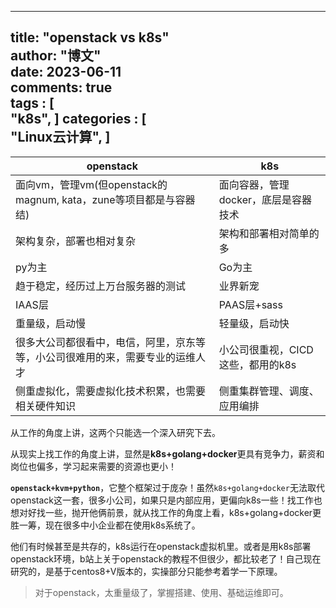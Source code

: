 
---
title: "openstack vs k8s"                         
author: "博文"   
date: 2023-06-11         
comments: true  
tags : [                                    
     "k8s",
 ]
categories : [                              
     "Linux云计算",
 ]
---
|openstack|k8s|
|---|---|
|面向vm，管理vm(但openstack的magnum, kata，zune等项目都是与容器结)|面向容器，管理docker，底层是容器技术|
|架构复杂，部署也相对复杂|架构和部署相对简单的多|
|py为主|Go为主|
|趋于稳定，经历过上万台服务器的测试|业界新宠|
|IAAS层|PAAS层+sass|
|重量级，启动慢|轻量级，启动快|
|很多大公司都很看中，电信，阿里，京东等等，小公司很难用的来，需要专业的运维人才|小公司很重视，CICD这些，都用的k8s|
|侧重虚拟化，需要虚拟化技术积累，也需要相关硬件知识|侧重集群管理、调度、应用编排|

从工作的角度上讲，这两个只能选一个深入研究下去。

从现实上找工作的角度上讲，显然是**k8s+golang+docker**更具有竞争力，薪资和岗位也偏多，学习起来需要的资源也更小！

**`openstack+kvm+python`**，它整个框架过于庞杂！虽然`k8s+golang+docker`无法取代openstack这一套，很多小公司，如果只是内部应用，更偏向k8s一些！找工作也想对好找一些，抛开他俩前景，就从找工作的角度上看，k8s+golang+docker更胜一筹，现在很多中小企业都在使用k8s系统了。

他们有时候甚至是共存的，k8s运行在openstack虚拟机里。或者是用k8s部署openstack环境，b站上关于openstack的教程不但很少，都比较老了！自己现在研究的，是基于centos8+V版本的，实操部分只能参考着学一下原理。


> 对于openstack，太重量级了，掌握搭建、使用、基础运维即可。